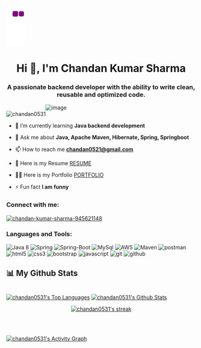 ![snake gif](https://github.com/chandan0531/chandan0531/blob/output/github-contribution-grid-snake.gif)

<h1 align="center">Hi 👋, I'm Chandan Kumar Sharma</h1>
<h3 align="center">A passionate backend developer with the ability to write clean, reusable and optimized code.</h3>
<img align = "right" alt ="image" width = "400" src = "https://nboard.in/assets/images/examples/career1.gif">

<p align="left"> <img src="https://komarev.com/ghpvc/?username=chandan0531&label=Profile%20views&color=0e75b6&style=flat" alt="chandan0531" /> </p>

- 🌱 I’m currently learning **Java backend development**

- 💬 Ask me about **Java, Apache Maven, Hibernate, Spring, Springboot**

- 📫 How to reach me **chandan0521@gmail.com**

- 📄  Here is my Resume [RESUME](https://drive.google.com/file/d/1r0t-JChYXK5pGEXYPy6rJDLea52s2j2R/view)
- 👨‍💻  Here is my Portfolio [PORTFOLIO](https://chandanportfolio1.netlify.app/)

- ⚡ Fun fact **I am funny**

<h3 align="left">Connect with me:</h3>
<p align="left">
<a href="https://linkedin.com/in/chandan-kumar-sharma-945621148" target="blank"><img align="center" src="https://raw.githubusercontent.com/rahuldkjain/github-profile-readme-generator/master/src/images/icons/Social/linked-in-alt.svg" alt="chandan-kumar-sharma-945621148" height="30" width="40" /></a>
</p>

<h3 align="left">Languages and Tools:</h3>
<p>
    <img src="https://img.shields.io/badge/java-%23ED8B00.svg?style=for-the-badge&logo=java&logoColor=white" alt="Java 8" />
  <img src="https://img.shields.io/badge/Spring-6DB33F?style=for-the-badge&logo=spring&logoColor=white" alt="Spring" />
     <img src="https://img.shields.io/badge/Spring_Boot-F2F4F9?style=for-the-badge&logo=spring-boot" alt="Spring-Boot" />
    <img src="https://img.shields.io/badge/MySQL-005C84?style=for-the-badge&logo=mysql&logoColor=white" alt="MySql" />
    <img src="https://img.shields.io/badge/AWS-%23FF9900.svg?style=for-the-badge&logo=amazon-aws&logoColor=white" alt="AWS" />
    <img src="https://img.shields.io/badge/apache_maven-C71A36?style=for-the-badge&logo=apachemaven&logoColor=white" alt="Maven" />
    <img src="https://img.shields.io/badge/Postman-FF6C37?style=for-the-badge&logo=Postman&logoColor=white" alt="postman" />
 <img src="https://img.shields.io/badge/HTML5-E34F26?style=for-the-badge&logo=html5&logoColor=white" alt="html5" />
    <img src="https://img.shields.io/badge/CSS3-1572B6?style=for-the-badge&logo=css3&logoColor=white" alt="css3" />
    <img src="https://img.shields.io/badge/Bootstrap-563D7C?style=for-the-badge&logo=bootstrap&logoColor=white" alt="bootstrap" />
    <img src="https://img.shields.io/badge/JavaScript-323330?style=for-the-badge&logo=javascript&logoColor=F7DF1E" alt="javascript" />
    <img src="https://img.shields.io/badge/Git-f44d27?style=for-the-badge&logo=git&logoColor=white" alt="git" />
    <img src="https://img.shields.io/badge/GitHub-100000?style=for-the-badge&logo=github&logoColor=white" alt="github" />
   
</p>

## 📊 My Github Stats

  <br/>
   <a href="https://github.com/chandan0531/github-readme-stats"><img alt="chandan0531's Top Languages" src="https://github-readme-stats.vercel.app/api/top-langs/?username=chandan0531&langs_count=8&count_private=true&layout=compact&theme=react&hide_border=true&bg_color=0D1117" /></a>
    <a href="https://github.com/chandan0531/github-readme-stats"><img alt="chandan0531's Github Stats" src="https://github-readme-stats.vercel.app/api?username=chandan0531&show_icons=true&count_private=true&theme=react&hide_border=true&bg_color=0D1117" /></a>
 
  <br/>

<p align="center">
    <a href="https://github.com/chandan0531/github-readme-streak-stats">
        <img title="🔥 Get streak stats for your profile at git.io/streak-stats" alt="chandan0531's streak" src="https://github-readme-streak-stats.herokuapp.com/?user=chandan0531&theme=black-ice&hide_border=true&stroke=0000&background=060A0CD0"/>
    </a>
</p>



<br/>
<br/>

<a href="https://github.com/chandan0531/github-readme-activity-graph"><img alt="chandan0531's Activity Graph" src="https://activity-graph.herokuapp.com/graph?username=chandan0531&bg_color=0D1117&color=5BCDEC&line=5BCDEC&point=FFFFFF&hide_border=true" /></a>

<br/>
<br/>

